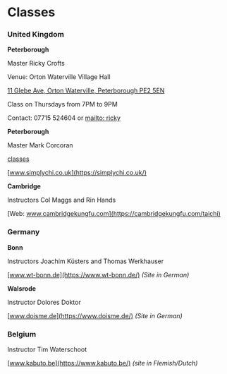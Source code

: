 # Classes

### United Kingdom

**Peterborough**

Master Ricky Crofts

Venue: Orton Waterville Village Hall

[11 Glebe Ave, Orton Waterville, Peterborough PE2 5EN](https://www.google.com/maps/place/Orton+Waterville+Village+Hall/@52.5501087,-0.3053063,15z/data=!4m15!1m8!3m7!1s0x4877f21933fb512f:0x72e72f95a8752faf!2s11+Glebe+Ave,+Orton+Waterville,+Peterborough+PE2+5EN,+Verenigd+Koninkrijk!3b1!8m2!3d52.5492165!4d-0.2995136!16s%2Fg%2F11cpm2y5b0!3m5!1s0x4877f219308dd777:0x80f05537dc38ecb4!8m2!3d52.5492629!4d-0.3000476!16s%2Fg%2F1hc4b9qmy?entry=ttu&g_ep=EgoyMDI1MDMxMC4wIKXMDSoJLDEwMjExNDU1SAFQAw%3D%3D)

Class on Thursdays from 7PM to 9PM

Contact: 07715 524604 or [mailto: ricky](ricky.crofts@hotmail.co.uk)


**Peterborough**

Master Mark Corcoran

[classes](https://simplychi.co.uk/classes#page-content)

[www.simplychi.co.uk](https://simplychi.co.uk/)

**Cambridge**

Instructors Col Maggs and Rin Hands

[Web: www.cambridgekungfu.com](https://cambridgekungfu.com/taichi)

### Germany

**Bonn**

Instructors Joachim Küsters and Thomas Werkhauser

[www.wt-bonn.de](https://www.wt-bonn.de/) *(Site in German)*

**Walsrode**

Instructor Dolores Doktor

[www.doisme.de](https://www.doisme.de/) *(Site in German)*

### Belgium

Instructor Tim Waterschoot

[www.kabuto.be](https://www.kabuto.be/) *(site in Flemish/Dutch)*

